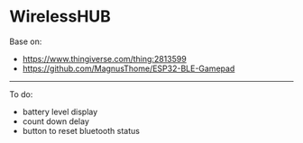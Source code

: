 # WirelessHUB
Base on:
- https://www.thingiverse.com/thing:2813599
- https://github.com/MagnusThome/ESP32-BLE-Gamepad
*** 
To do:  
- battery level display
- count down delay
- button to reset bluetooth status
